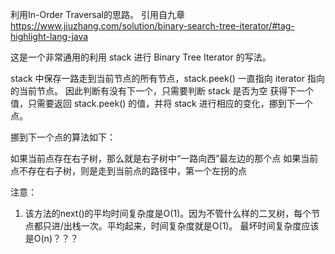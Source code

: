 利用In-Order Traversal的思路。 
引用自九章 
https://www.jiuzhang.com/solution/binary-search-tree-iterator/#tag-highlight-lang-java

这是一个非常通用的利用 stack 进行 Binary Tree Iterator 的写法。

stack 中保存一路走到当前节点的所有节点，stack.peek() 一直指向 iterator 指向的当前节点。 
因此判断有没有下一个，只需要判断 stack 是否为空 
获得下一个值，只需要返回 stack.peek() 的值，并将 stack 进行相应的变化，挪到下一个点。

挪到下一个点的算法如下：

如果当前点存在右子树，那么就是右子树中“一路向西”最左边的那个点 
如果当前点不存在右子树，则是走到当前点的路径中，第一个左拐的点

注意： 
1) 该方法的next()的平均时间复杂度是O(1)。因为不管什么样的二叉树，每个节点都只进/出栈一次。平均起来，时间复杂度就是O(1)。 
最坏时间复杂度应该是O(n)？？？